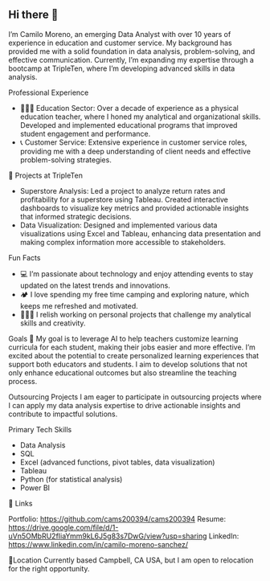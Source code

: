 ## Hi there 👋

I’m Camilo Moreno, an emerging Data Analyst with over 10 years of experience in education and customer service. My background has provided me with a solid foundation in data analysis, problem-solving, and effective communication. Currently, I’m expanding my expertise through a bootcamp at TripleTen, where I’m developing advanced skills in data analysis.

Professional Experience

- 🧑🏽‍🏫 Education Sector: Over a decade of experience as a physical education teacher, where I honed my analytical and organizational skills. Developed and implemented educational programs that improved student engagement and performance.
- 📞 Customer Service: Extensive experience in customer service roles, providing me with a deep understanding of client needs and effective problem-solving strategies.

📖 Projects at TripleTen

- Superstore Analysis: Led a project to analyze return rates and profitability for a superstore using Tableau. Created interactive dashboards to visualize key metrics and provided actionable insights that informed strategic decisions.
- Data Visualization: Designed and implemented various data visualizations using Excel and Tableau, enhancing data presentation and making complex information more accessible to stakeholders.

Fun Facts
- 💻 I’m passionate about technology and enjoy attending events to stay updated on the latest trends and innovations.
- 🏕️ I love spending my free time camping and exploring nature, which keeps me refreshed and motivated.
- 🧑🏽‍💻 I relish working on personal projects that challenge my analytical skills and creativity.

Goals
🎯 My goal is to leverage AI to help teachers customize learning curricula for each student, making their jobs easier and more effective. I’m excited about the potential to create personalized learning experiences that support both educators and students. I aim to develop solutions that not only enhance educational outcomes but also streamline the teaching process.

Outsourcing Projects
I am eager to participate in outsourcing projects where I can apply my data analysis expertise to drive actionable insights and contribute to impactful solutions.

Primary Tech Skills

- Data Analysis
- SQL
- Excel (advanced functions, pivot tables, data visualization)
- Tableau
- Python (for statistical analysis)
- Power BI 


🔗 Links

Portfolio: https://github.com/cams200394/cams200394
Resume: https://drive.google.com/file/d/1-uVn5OMbRU2fIiaYmm9kL6J5g83s7DwG/view?usp=sharing
LinkedIn: https://www.linkedin.com/in/camilo-moreno-sanchez/

📍Location
Currently based Campbell, CA USA, but I am open to relocation for the right opportunity.

